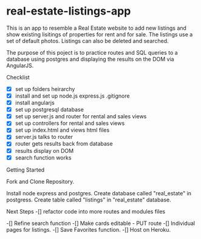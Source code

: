 # real-estate-listings-app

This is an app to resemble a Real Estate website to add new listings and show existing lisitings of properties for rent and for sale.  The listings use a set of default photos. Listings can also be deleted and searched.  

The purpose of this poject is to practice routes and SQL queries to a database using postgres and displaying the results on the DOM via AngularJS. 


Checklist

-[x] set up folders heirarchy 
-[x] install and set up node.js express.js .gitignore
-[x] install angularjs
-[x] set up postgresql database
-[x] set up server.js and router for rental and sales views
-[x] set up controllers for rental and sales views
-[x] set up index.html and views html files
-[x] server.js talks to router
-[x] router gets results back from database
-[x] results display on DOM
-[x] search function works

Getting Started

Fork and Clone Repository.

Install node express and postgres. 
Create database called "real_estate" in postgress.
Create table called "listings" in "real_estate" database.

Next Steps
-[] refactor code into more routes and modules files

-[] Refine search function
-[] Make cards editable - PUT route
-[] Individual pages for listings.
-[] Save Favorites function.
-[] Host on Heroku.
